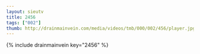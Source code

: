 ```yaml
--- 
layout: sieutv
title: 2456
tags: ["002"]
thumb: http://drainmainvein.com/media/videos/tmb/000/002/456/player.jpg
---
```

{% include drainmainvein key="2456" %} 
